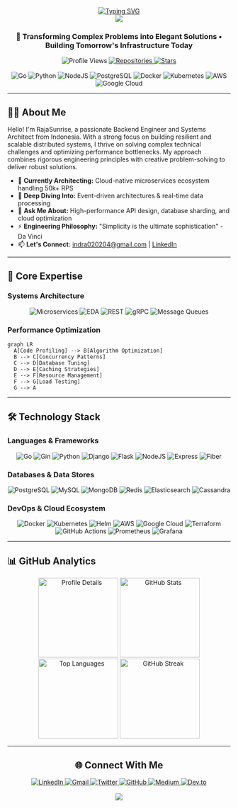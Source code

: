 <div align="center">
  <a href="https://git.io/typing-svg">
    <img src="https://readme-typing-svg.demolab.com?font=Fira+Code&weight=700&size=32&duration=4000&pause=1000&color=6C63FF&center=true&vCenter=true&width=700&lines=Hello+World!+%F0%9F%91%8B;I'm+RajaSunrise%E2%80%94Backend+Architect;Specializing+in+Scalable+Systems;Welcome+to+my+GitHub+Profile!" alt="Typing SVG" />
  </a>
</div>

<div align="center">
  <img src="https://capsule-render.vercel.app/api?type=waving&color=6C63FF&height=200&section=header&text=RajaSunrise&fontSize=80&fontColor=ffffff&animation=fadeIn&fontAlignY=40&desc=Backend%20Systems%20Architect&descSize=24&descAlignY=65&descAlign=65"/>
</div>

<div align="center">
  <h3>🚀 Transforming Complex Problems into Elegant Solutions • Building Tomorrow's Infrastructure Today</h3>
</div>

<div align="center">
  <img src="https://komarev.com/ghpvc/?username=RajaSunrise&style=flat-square&color=6C63FF" alt="Profile Views">
  <a href="https://github.com/RajaSunrise?tab=repositories">
    <img src="https://img.shields.io/badge/Repositories-15+-6C63FF?style=flat-square" alt="Repositories">
  </a>
  <a href="https://github.com/RajaSunrise?tab=stars">
    <img src="https://img.shields.io/badge/Stars-100+-6C63FF?style=flat-square" alt="Stars">
  </a>
</div>

<br>

<div align="center">
  <img src="https://img.shields.io/badge/Go-00ADD8?style=for-the-badge&logo=go&logoColor=white" alt="Go">
  <img src="https://img.shields.io/badge/Python-3776AB?style=for-the-badge&logo=python&logoColor=white" alt="Python">
  <img src="https://img.shields.io/badge/Node.js-339933?style=for-the-badge&logo=nodedotjs&logoColor=white" alt="NodeJS">
  <img src="https://img.shields.io/badge/PostgreSQL-4169E1?style=for-the-badge&logo=postgresql&logoColor=white" alt="PostgreSQL">
  <img src="https://img.shields.io/badge/Docker-2496ED?style=for-the-badge&logo=docker&logoColor=white" alt="Docker">
  <img src="https://img.shields.io/badge/Kubernetes-326CE5?style=for-the-badge&logo=kubernetes&logoColor=white" alt="Kubernetes">
  <img src="https://img.shields.io/badge/AWS-232F3E?style=for-the-badge&logo=amazonaws&logoColor=white" alt="AWS">
  <img src="https://img.shields.io/badge/GCP-4285F4?style=for-the-badge&logo=googlecloud&logoColor=white" alt="Google Cloud">
</div>

---
## 👨‍💻 About Me
Hello! I'm RajaSunrise, a passionate Backend Engineer and Systems Architect from Indonesia. With a strong focus on building resilient and scalable distributed systems, I thrive on solving complex technical challenges and optimizing performance bottlenecks. My approach combines rigorous engineering principles with creative problem-solving to deliver robust solutions.

- 🔭 **Currently Architecting:** Cloud-native microservices ecosystem handling 50k+ RPS
- 🌱 **Deep Diving Into:** Event-driven architectures & real-time data processing
- 💬 **Ask Me About:** High-performance API design, database sharding, and cloud optimization
- ⚡ **Engineering Philosophy:** "Simplicity is the ultimate sophistication" - Da Vinci
- 📫 **Let's Connect:** [indra020204@gmail.com](mailto:indra020204@gmail.com) | [LinkedIn](https://www.linkedin.com/in/indra-aryadi-961a98243)

---
## 🚀 Core Expertise

### Systems Architecture
<div align="center">
  <img src="https://img.shields.io/badge/Microservices-6C63FF?style=flat-square" alt="Microservices">
  <img src="https://img.shields.io/badge/Event--Driven_Architecture-6C63FF?style=flat-square" alt="EDA">
  <img src="https://img.shields.io/badge/RESTful_APIs-6C63FF?style=flat-square" alt="REST">
  <img src="https://img.shields.io/badge/gRPC-6C63FF?style=flat-square" alt="gRPC">
  <img src="https://img.shields.io/badge/Message_Queues-6C63FF?style=flat-square" alt="Message Queues">
</div>

### Performance Optimization
```mermaid
graph LR
  A[Code Profiling] --> B[Algorithm Optimization]
  B --> C[Concurrency Patterns]
  C --> D[Database Tuning]
  D --> E[Caching Strategies]
  E --> F[Resource Management]
  F --> G[Load Testing]
  G --> A
```

---
## 🛠️ Technology Stack

### Languages & Frameworks
<div align="center">
  <img src="https://img.shields.io/badge/Go-00ADD8?style=flat-square&logo=go&logoColor=white" alt="Go">
  <img src="https://img.shields.io/badge/Gin-00ADD8?style=flat-square&logo=go&logoColor=white" alt="Gin">
  <img src="https://img.shields.io/badge/Python-3776AB?style=flat-square&logo=python&logoColor=white" alt="Python">
  <img src="https://img.shields.io/badge/Django-092E20?style=flat-square&logo=django&logoColor=white" alt="Django">
  <img src="https://img.shields.io/badge/Flask-000000?style=flat-square&logo=flask&logoColor=white" alt="Flask">
  <img src="https://img.shields.io/badge/Node.js-339933?style=flat-square&logo=nodedotjs&logoColor=white" alt="NodeJS">
  <img src="https://img.shields.io/badge/Express-000000?style=flat-square&logo=express&logoColor=white" alt="Express">
  <img src="https://img.shields.io/badge/Fiber-00ADD8?style=flat-square&logo=go&logoColor=white" alt="Fiber">
</div>

### Databases & Data Stores
<div align="center">
  <img src="https://img.shields.io/badge/PostgreSQL-4169E1?style=flat-square&logo=postgresql&logoColor=white" alt="PostgreSQL">
  <img src="https://img.shields.io/badge/MySQL-4479A1?style=flat-square&logo=mysql&logoColor=white" alt="MySQL">
  <img src="https://img.shields.io/badge/MongoDB-47A248?style=flat-square&logo=mongodb&logoColor=white" alt="MongoDB">
  <img src="https://img.shields.io/badge/Redis-DC382D?style=flat-square&logo=redis&logoColor=white" alt="Redis">
  <img src="https://img.shields.io/badge/Elasticsearch-005571?style=flat-square&logo=elasticsearch&logoColor=white" alt="Elasticsearch">
  <img src="https://img.shields.io/badge/Cassandra-1287B1?style=flat-square&logo=apachecassandra&logoColor=white" alt="Cassandra">
</div>

### DevOps & Cloud Ecosystem
<div align="center">
  <img src="https://img.shields.io/badge/Docker-2496ED?style=flat-square&logo=docker&logoColor=white" alt="Docker">
  <img src="https://img.shields.io/badge/Kubernetes-326CE5?style=flat-square&logo=kubernetes&logoColor=white" alt="Kubernetes">
  <img src="https://img.shields.io/badge/Helm-0F1689?style=flat-square&logo=helm&logoColor=white" alt="Helm">
  <img src="https://img.shields.io/badge/AWS-232F3E?style=flat-square&logo=amazonaws&logoColor=white" alt="AWS">
  <img src="https://img.shields.io/badge/GCP-4285F4?style=flat-square&logo=googlecloud&logoColor=white" alt="Google Cloud">
  <img src="https://img.shields.io/badge/Terraform-7B42BC?style=flat-square&logo=terraform&logoColor=white" alt="Terraform">
  <img src="https://img.shields.io/badge/GitHub_Actions-2088FF?style=flat-square&logo=githubactions&logoColor=white" alt="GitHub Actions">
  <img src="https://img.shields.io/badge/Prometheus-E6522C?style=flat-square&logo=prometheus&logoColor=white" alt="Prometheus">
  <img src="https://img.shields.io/badge/Grafana-F46800?style=flat-square&logo=grafana&logoColor=white" alt="Grafana">
</div>

---
## 📊 GitHub Analytics

<div align="center">
  <img height="180em" src="https://github-profile-summary-cards.vercel.app/api/cards/profile-details?username=RajaSunrise&theme=radical" alt="Profile Details">
  
  <img height="180em" src="https://github-readme-stats.vercel.app/api?username=RajaSunrise&show_icons=true&theme=radical&hide_border=true&bg_color=0D1117&title_color=6C63FF&icon_color=FF6584&include_all_commits=true&count_private=true" alt="GitHub Stats">
  <img height="180em" src="https://github-readme-stats.vercel.app/api/top-langs/?username=RajaSunrise&layout=compact&theme=radical&hide_border=true&bg_color=0D1117&title_color=6C63FF&langs_count=8&exclude_repo=dotfiles" alt="Top Languages">
  
  <img height="180em" src="https://github-readme-streak-stats.herokuapp.com/?user=RajaSunrise&theme=radical&hide_border=true&background=0D1117&stroke=6C63FF&ring=FF6584&fire=FF6584&currStreakLabel=6C63FF" alt="GitHub Streak">

---
## 🌐 Connect With Me

<div align="center">
  <a href="https://www.linkedin.com/in/indra-aryadi-961a98243">
    <img src="https://img.shields.io/badge/LinkedIn-0A66C2?style=for-the-badge&logo=linkedin&logoColor=white" alt="LinkedIn">
  </a>
  <a href="mailto:indra020204@gmail.com">
    <img src="https://img.shields.io/badge/Gmail-D14836?style=for-the-badge&logo=gmail&logoColor=white" alt="Gmail">
  </a>
  <a href="https://twitter.com/indra_aryadi">
    <img src="https://img.shields.io/badge/Twitter-1DA1F2?style=for-the-badge&logo=twitter&logoColor=white" alt="Twitter">
  </a>
  <a href="https://github.com/RajaSunrise">
    <img src="https://img.shields.io/badge/GitHub-181717?style=for-the-badge&logo=github&logoColor=white" alt="GitHub">
  </a>
  <a href="https://medium.com/@rajasunrise">
    <img src="https://img.shields.io/badge/Medium-000000?style=for-the-badge&logo=medium&logoColor=white" alt="Medium">
  </a>
  <a href="https://dev.to/rajasunrise">
    <img src="https://img.shields.io/badge/dev.to-0A0A0A?style=for-the-badge&logo=devdotto&logoColor=white" alt="Dev.to">
  </a>
</div>

<br>

<div align="center">
  <img src="https://capsule-render.vercel.app/api?type=waving&color=6C63FF&height=120&section=footer&reversal=true"/>
</div>